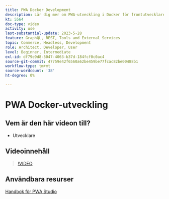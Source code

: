 ```yaml
---
title: PWA Docker Development
description: Lär dig mer om PWA-utveckling i Docker för frontutvecklare som vill arbeta med Adobe Commerce för utvecklingsuppgifter.
kt: 5564
doc-type: video
activity: use
last-substantial-update: 2023-5-28
feature: GraphQL, REST, Tools and External Services
topic: Commerce, Headless, Development
role: Architect, Developer, User
level: Beginner, Intermediate
exl-id: df79e9d8-5047-4063-b37d-184fcf0c0ac4
source-git-commit: 47759e42f6560a62be459be77fcac82be00488b1
workflow-type: tm+mt
source-wordcount: '38'
ht-degree: 0%

---
```


# PWA Docker-utveckling

## Vem är den här videon till?

- Utvecklare

## Videoinnehåll

>[!VIDEO](https://video.tv.adobe.com/v/3430969?quality=12&learn=on&captions=swe)

## Användbara resurser

[Handbok för PWA Studio](https://developer.adobe.com/commerce/pwa-studio/)
